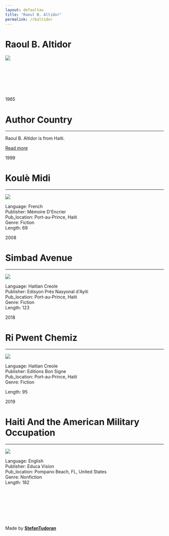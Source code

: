 ```yaml
---
layout: defaultau
title: "Raoul B. Altidor"
permalink: /rbaltidor
---
```

<!-- partial:index.partial.html -->
<div class="content">
    <h1>Raoul B. Altidor</h1>
    <div class="quote">
        <div><img src="http://ile-en-ile.org/wp-content/uploads/2021/01/Raoul-Altidor.jpg" class="logo"></div>
    </div>
    <div class="timeline">
        <div style="padding-bottom:100px;"></div>
        <div class="block">
            <div class="date right"><p class="right">1965</p></div>
            <div class="dot"></div>
            <div class="left first">
                <h1>Author Country</h1><hr>
            <p>Raoul B. Altidor is from Haiti.</p>
                <a href="https://ht.wikipedia.org/wiki/Raoul_Altidor" target="_blank">Read more</a>
            </div>
        </div>
        <div class="block">
            <div class="date left"><p class="left">1999</p></div>
            <div class="dot"></div>
            <div class="left">
                <h1>Koulè Midi</h1><hr>
                <p><img src="https://m.media-amazon.com/images/I/711JAMZETGL._SX304_BO1,204,203,200_.gif"></p>
                <p>
                Language: French<br/>
                Publisher: Mémoire D'Encrier<br/>
                Pub_location: Port-au-Prince, Haiti<br/>
                Genre: Fiction<br/>
                Length: 69</p>
            </div>
        </div>
        <div class="block">
            <div class="date right"><p class="right">2008</p></div>
            <div class="dot"></div>
            <div class="right hide">
                <h1>Simbad Avenue</h1><hr>
                <p><img src="https://i.gr-assets.com/images/S/compressed.photo.goodreads.com/books/1450744329l/28262678.jpg"></p>
                <p>Language: Haitian Creole<br/>
                Publisher: Edisyon Près Nasyonal d'Ayiti<br/>
                Pub_location: Port-au-Prince, Haiti<br/>
                Genre: Fiction<br/>
                Length: 123</p>
            </div>
        </div>
        <div class="block">
            <div class="date leftt"><p class="left">2018</p></div>
            <div class="dot"></div>
            <div class="left hide">
                <h1>Ri Pwent Chemiz</h1><hr>
                <p><img src="https://m.media-amazon.com/images/I/510rjJ8bY0L._SY369_BO1,204,203,200_.jpg"></p>
                <p>Language: Haitian Creole<br/>
                Publisher: Editions Bon Signe<br/>
                Pub_location: Port-au-Prince, Haiti<br/>
                Genre: Fiction<br/></p>
                Length: 95</p>
            </div>
        </div>
        <div class="block">
            <div class="date right"><p class="right">2019</p></div>
            <div class="dot"></div>
            <div class="right hide">
                <h1>Haiti And the American Military Occupation</h1><hr>
                <p><img src="https://images-na.ssl-images-amazon.com/images/I/91L4B7vtEFL.jpg"></p>
                <p>Language: English<br/>
                Publisher: Educa Vision<br/>
                Pub_location: Pompano Beach, FL, United States<br/>
                Genre: Nonfiction<br/>
                Length: 182</p>
            </div>
        </div>
        <div style="padding-bottom:100px;"></div>
    </div>
    <div id="footer">
        <p id="copyright">Made by&nbsp;<strong><a href="https://www.linkedin.com/in/nicolae-stefan-tudoran-b02291127/" target="_blank">StefanTudoran</a></strong></p>
    </div>
</div>
<!-- partial -->
  <script src='https://cdnjs.cloudflare.com/ajax/libs/jquery/3.1.1/jquery.min.js'></script><script  src="assets/js/authorscript.js"></script>
